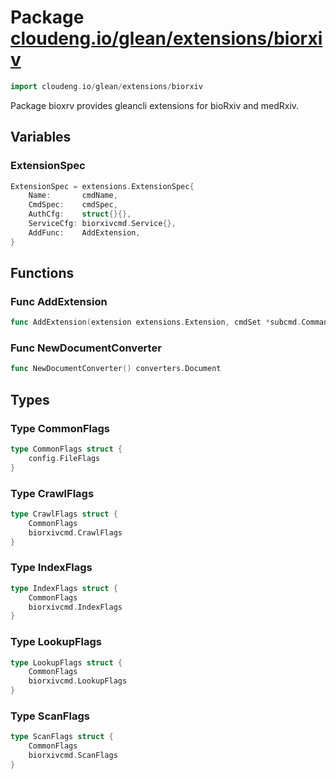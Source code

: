 # Package [cloudeng.io/glean/extensions/biorxiv](https://pkg.go.dev/cloudeng.io/glean/extensions/biorxiv?tab=doc)

```go
import cloudeng.io/glean/extensions/biorxiv
```

Package bioxrv provides gleancli extensions for bioRxiv and medRxiv.

## Variables
### ExtensionSpec
```go
ExtensionSpec = extensions.ExtensionSpec{
	Name:       cmdName,
	CmdSpec:    cmdSpec,
	AuthCfg:    struct{}{},
	ServiceCfg: biorxivcmd.Service{},
	AddFunc:    AddExtension,
}

```



## Functions
### Func AddExtension
```go
func AddExtension(extension extensions.Extension, cmdSet *subcmd.CommandSetYAML, parents []string) error
```

### Func NewDocumentConverter
```go
func NewDocumentConverter() converters.Document
```



## Types
### Type CommonFlags
```go
type CommonFlags struct {
	config.FileFlags
}
```


### Type CrawlFlags
```go
type CrawlFlags struct {
	CommonFlags
	biorxivcmd.CrawlFlags
}
```


### Type IndexFlags
```go
type IndexFlags struct {
	CommonFlags
	biorxivcmd.IndexFlags
}
```


### Type LookupFlags
```go
type LookupFlags struct {
	CommonFlags
	biorxivcmd.LookupFlags
}
```


### Type ScanFlags
```go
type ScanFlags struct {
	CommonFlags
	biorxivcmd.ScanFlags
}
```





